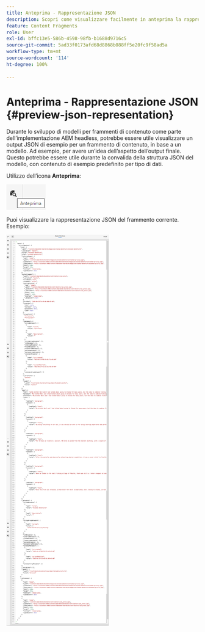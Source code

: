 ```yaml
---
title: Anteprima - Rappresentazione JSON
description: Scopri come visualizzare facilmente in anteprima la rappresentazione JSON dei frammenti di contenuto durante l’implementazione della soluzione AEM headless.
feature: Content Fragments
role: User
exl-id: bffc13e5-586b-4598-98fb-b1688d9716c5
source-git-commit: 5ad33f0173afd68d8868b088ff5e20fc9f58ad5a
workflow-type: tm+mt
source-wordcount: '114'
ht-degree: 100%

---
```


# Anteprima - Rappresentazione JSON {#preview-json-representation}

Durante lo sviluppo di modelli per frammenti di contenuto come parte dell’implementazione AEM headless, potrebbe essere utile visualizzare un output JSON di esempio per un frammento di contenuto, in base a un modello. Ad esempio, per avere un’idea dell’aspetto dell’output finale. Questo potrebbe essere utile durante la convalida della struttura JSON del modello, con contenuto di esempio predefinito per tipo di dati.

Utilizzo dell’icona **Anteprima**:

![Editor frammenti di contenuto: scheda Anteprima](assets/cfm-preview-01.png)

Puoi visualizzare la rappresentazione JSON del frammento corrente. Esempio:

![Editor frammenti di contenuto: anteprima di un frammento](assets/cfm-preview-02.png)

<!--
**Copy URL** lets you copy to clipboard the URL for either author or publish.
-->
